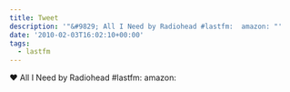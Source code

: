 ```yaml
---
title: Tweet
description: '"&#9829; All I Need by Radiohead #lastfm:  amazon: "'
date: '2010-02-03T16:02:10+00:00'
tags:
  - lastfm
---
```

&#9829; All I Need by Radiohead #lastfm:  amazon: 
